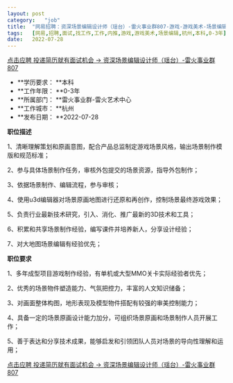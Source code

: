 ```yaml
---
layout:	post
category:	"job"
title:	"网易招聘：资深场景编辑设计师（瑶台）-雷火事业群807-游戏-游戏美术-场景编辑-杭州本科0-3年"
tags:	[网易,招聘,面试,找工作,工作,内推,游戏,游戏美术,场景编辑,杭州,本科,0-3年]
date:	2022-07-28
---
```


[点击应聘 投递简历就有面试机会 ->  资深场景编辑设计师（瑶台）-雷火事业群807](http://mobile.bole.netease.com/bole/boleDetail?id=41739&employeeId=346f03c3cda5f04c&key=all)



- **学历要求： **本科
- **工作年限： **0-3年
- **所属部门： **雷火事业群-雷火艺术中心
- **工作城市： **杭州
- **发布日期： **2022-07-28



**职位描述**

1、清晰理解策划和原画意图，配合产品总监制定游戏场景风格，输出场景制作模版和规范标准；

2、参与具体场景制作任务，审核外包提交的场景资源，指导外包制作；

3、依据场景制作、编辑流程，参与审核；

4、使用u3d编辑器对场景原画地图进行还原和再创作，控制场景最终游戏效果；

5、负责行业最新技术研究，引入、消化、推广最新的3D技术和工具；

6、积累和共享场景制作经验，编写课件并培养新人，分享设计经验；

7、对大地图场景编辑有经验优先；



**职位要求**

1、多年成型项目游戏制作经验，有单机或大型MMO关卡实际经验者优先；

2、优秀的场景物件塑造能力、气氛把控力，丰富的人文知识储备；

3、对画面整体构图，地形表现及模型物件搭配有较强的审美控制能力；

4、具备一定的场景原画设计能力加分，可组织场景原画和场景制作人员开展工作；

5、善于表达和分享技术成果，能够启发和引领团队人员对场景的导向性理解和运用；



[点击应聘 投递简历就有面试机会 ->  资深场景编辑设计师（瑶台）-雷火事业群807](http://mobile.bole.netease.com/bole/boleDetail?id=41739&employeeId=346f03c3cda5f04c&key=all)